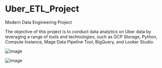 # Uber_ETL_Project
Modern Data Engineering Project

The objective of this project is to conduct data analytics on Uber data by leveraging a range of tools and technologies, such as GCP Storage, Python, Compute Instance, Mage Data Pipeline Tool, BigQuery, and Looker Studio.


![image](https://github.com/sagarcloud17/Uber_ETL_Project/assets/137866448/5782fbb7-09f5-4706-a2a0-1e07eda9f187)

![image](https://github.com/sagarcloud17/Uber_ETL_Project/assets/137866448/b29af381-5082-4b16-ac72-fdb367617d8c)


